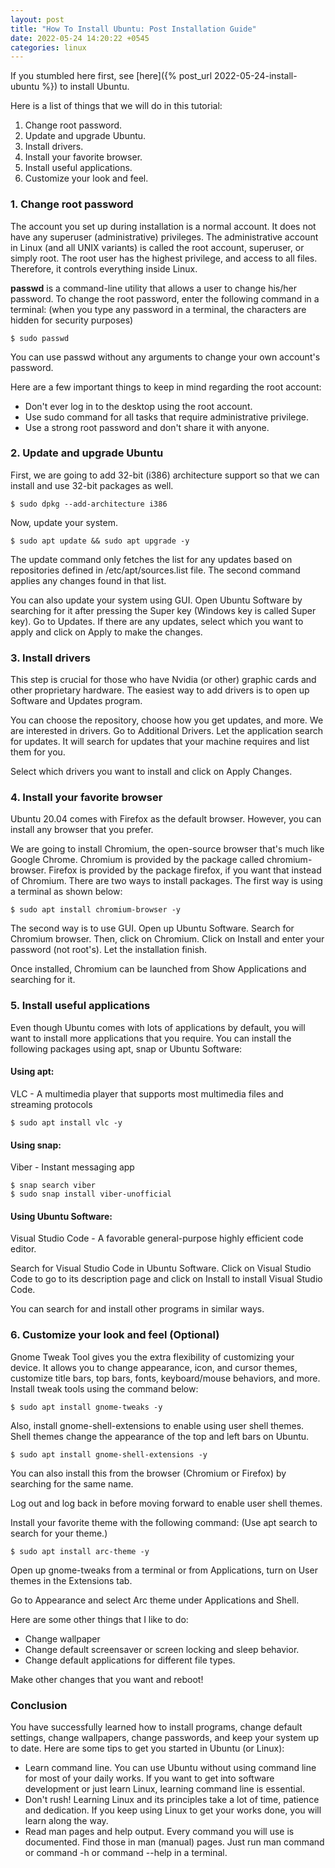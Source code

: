 ```yaml
---
layout: post
title: "How To Install Ubuntu: Post Installation Guide"
date: 2022-05-24 14:20:22 +0545
categories: linux
---
```


If you stumbled here first, see [here]({% post_url 2022-05-24-install-ubuntu %}) to install Ubuntu.

Here is a list of things that we will do in this tutorial:

1. Change root password.
2. Update and upgrade Ubuntu.
3. Install drivers.
4. Install your favorite browser.
5. Install useful applications.
6. Customize your look and feel.

### 1. Change root password

The account you set up during installation is a normal account. It does not have any superuser (administrative) privileges. The administrative account in Linux (and all UNIX variants) is called the root account, superuser, or simply root. The root user has the highest privilege, and access to all files. Therefore, it controls everything inside Linux.

**passwd** is a command-line utility that allows a user to change his/her password. To change the root password, enter the following command in a terminal: (when you type any password in a terminal, the characters are hidden for security purposes)

```
$ sudo passwd
```

You can use passwd without any arguments to change your own account's password.

Here are a few important things to keep in mind regarding the root account:

- Don't ever log in to the desktop using the root account.
- Use sudo command for all tasks that require administrative privilege.
- Use a strong root password and don't share it with anyone.

### 2. Update and upgrade Ubuntu

First, we are going to add 32-bit (i386) architecture support so that we can install and use 32-bit packages as well.

```
$ sudo dpkg --add-architecture i386
```

Now, update your system.

```
$ sudo apt update && sudo apt upgrade -y
```

The update command only fetches the list for any updates based on repositories defined in /etc/apt/sources.list file. The second command applies any changes found in that list.

You can also update your system using GUI. Open Ubuntu Software by searching for it after pressing the Super key (Windows key is called Super key). Go to Updates. If there are any updates, select which you want to apply and click on Apply to make the changes.

### 3. Install drivers

This step is crucial for those who have Nvidia (or other) graphic cards and other proprietary hardware. The easiest way to add drivers is to open up Software and Updates program.

You can choose the repository, choose how you get updates, and more. We are interested in drivers. Go to Additional Drivers. Let the application search for updates. It will search for updates that your machine requires and list them for you.

Select which drivers you want to install and click on Apply Changes.

### 4. Install your favorite browser

Ubuntu 20.04 comes with Firefox as the default browser. However, you can install any browser that you prefer.

We are going to install Chromium, the open-source browser that's much like Google Chrome. Chromium is provided by the package called chromium-browser. Firefox is provided by the package firefox, if you want that instead of Chromium. There are two ways to install packages. The first way is using a terminal as shown below:

```
$ sudo apt install chromium-browser -y
```

The second way is to use GUI. Open up Ubuntu Software. Search for Chromium browser. Then, click on Chromium. Click on Install and enter your password (not root's). Let the installation finish.

Once installed, Chromium can be launched from Show Applications and searching for it.

### 5. Install useful applications

Even though Ubuntu comes with lots of applications by default, you will want to install more applications that you require. You can install the following packages using apt, snap or Ubuntu Software:

#### Using apt:

VLC - A multimedia player that supports most multimedia files and streaming protocols

```
$ sudo apt install vlc -y
```

#### Using snap:

Viber - Instant messaging app

```
$ snap search viber
$ sudo snap install viber-unofficial
```

#### Using Ubuntu Software:

Visual Studio Code - A favorable general-purpose highly efficient code editor.

Search for Visual Studio Code in Ubuntu Software. Click on Visual Studio Code to go to its description page and click on Install to install Visual Studio Code.

You can search for and install other programs in similar ways.

### 6. Customize your look and feel (Optional)

Gnome Tweak Tool gives you the extra flexibility of customizing your device. It allows you to change appearance, icon, and cursor themes, customize title bars, top bars, fonts, keyboard/mouse behaviors, and more. Install tweak tools using the command below:

```
$ sudo apt install gnome-tweaks -y
```

Also, install gnome-shell-extensions to enable using user shell themes. Shell themes change the appearance of the top and left bars on Ubuntu.

```
$ sudo apt install gnome-shell-extensions -y
```

You can also install this from the browser (Chromium or Firefox) by searching for the same name.

Log out and log back in before moving forward to enable user shell themes.

Install your favorite theme with the following command: (Use apt search to search for your theme.)

```
$ sudo apt install arc-theme -y
```

Open up gnome-tweaks from a terminal or from Applications, turn on User themes in the Extensions tab.

Go to Appearance and select Arc theme under Applications and Shell.

Here are some other things that I like to do:
- Change wallpaper
- Change default screensaver or screen locking and sleep behavior.
- Change default applications for different file types.

Make other changes that you want and reboot!

### Conclusion

You have successfully learned how to install programs, change default settings, change wallpapers, change passwords, and keep your system up to date. Here are some tips to get you started in Ubuntu (or Linux):

- Learn command line. You can use Ubuntu without using command line for most of your daily works. If you want to get into software development or just learn Linux, learning command line is essential.
- Don't rush! Learning Linux and its principles take a lot of time, patience and dedication. If you keep using Linux to get your works done, you will learn along the way.
- Read man pages and help output. Every command you will use is documented. Find those in man (manual) pages. Just run man command or command -h or command --help in a terminal.
